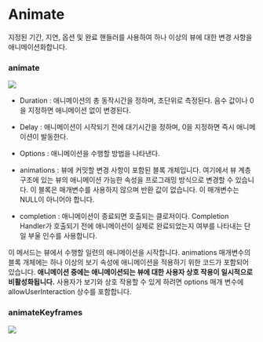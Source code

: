 # Animate

지정된 기간, 지연, 옵션 및 완료 핸들러를 사용하여 하나 이상의 뷰에 대한 변경 사항을 애니메이션화합니다.



### animate 

![](https://i.imgur.com/79yBabq.png)

- Duration : 애니메이션의 총 동작시간을 정하며, 초단위로 측정된다. 음수 값이나 0을 지정하면 애니메이션 없이 변경된다.
- Delay : 애니메이션이 시작되기 전에 대기시간을 정하며, 0을 지정하면 즉시 애니메이션이 발동한다.
- Options :  애니메이션을 수행할 방법을 나타낸다.
- animations : 뷰에 커밋할 변경 사항이 포함된 블록 개체입니다. 여기에서 뷰 계층 구조에 있는 뷰의 애니메이션 가능한 속성을 프로그래밍 방식으로 변경할 수 있습니다. 이 블록은 매개변수를 사용하지 않으며 반환 값이 없습니다. 이 매개변수는 NULL이 아니어야 합니다.

- completion : 애니메이션이 종료되면 호출되는 클로저이다. Completion Handler가 호출되기 전에 애니메이션이 실제로 완료되었는지 여부를 나타내는 단일 부울 인수를 사용합니다.



이 메서드는 뷰에서 수행할 일련의 애니메이션을 시작합니다. animations 매개변수의 블록 개체에는 하나 이상의 보기 속성에 애니메이션을 적용하기 위한 코드가 포함되어 있습니다. **애니메이션 중에는 애니메이션되는 뷰에 대한 사용자 상호 작용이 일시적으로 비활성화됩니다.** 사용자가 보기와 상호 작용할 수 있게 하려면 options 매개 변수에 allowUserInteraction 상수를 포함합니다.



### animateKeyframes

![](https://i.imgur.com/GhCpHQA.png)
